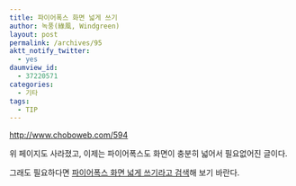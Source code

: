 ```yaml
---
title: 파이어폭스 화면 넓게 쓰기
author: 녹풍(綠風, Windgreen)
layout: post
permalink: /archives/95
aktt_notify_twitter:
  - yes
daumview_id:
  - 37220571
categories:
  - 기타
tags:
  - TIP
---
```

http://www.choboweb.com/594

위 페이지도 사라졌고, 이제는 파이어폭스도 화면이 충분히 넓어서 필요없어진 글이다.

그래도 필요하다면 [파이어폭스 화면 넓게 쓰기라고 검색][1]해 보기 바란다.

 [1]: https://www.google.co.kr/search?complete=1&hl=ko&q=%ED%8C%8C%EC%9D%B4%EC%96%B4%ED%8F%AD%EC%8A%A4+%ED%99%94%EB%A9%B4+%EB%84%93%EA%B2%8C+%EC%93%B0%EA%B8%B0&btnI=I'm+Feeling+Lucky&lr=&aq=f&aqi=&aql=&oq=&gs_rfai=